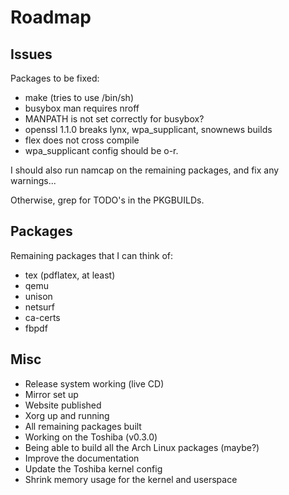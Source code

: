 # Roadmap #

## Issues ##

Packages to be fixed:
- make (tries to use /bin/sh)
- busybox man requires nroff
- MANPATH is not set correctly for busybox?
- openssl 1.1.0 breaks lynx, wpa\_supplicant, snownews builds
- flex does not cross compile
- wpa\_supplicant config should be o-r.

I should also run namcap on the remaining packages, and fix any warnings...

Otherwise, grep for TODO's in the PKGBUILDs.


## Packages ##

Remaining packages that I can think of:

- tex (pdflatex, at least)
- qemu
- unison
- netsurf
- ca-certs
- fbpdf


## Misc ##

- Release system working (live CD)
- Mirror set up
- Website published
- Xorg up and running
- All remaining packages built
- Working on the Toshiba (v0.3.0)
- Being able to build all the Arch Linux packages (maybe?)
- Improve the documentation
- Update the Toshiba kernel config
- Shrink memory usage for the kernel and userspace

